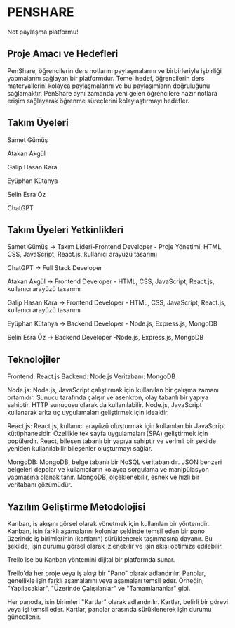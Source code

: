 # PENSHARE

Not paylaşma platformu!

## Proje Amacı ve Hedefleri

PenShare, öğrencilerin ders notlarını paylaşmalarını ve birbirleriyle işbirliği yapmalarını sağlayan bir platformdur. Temel hedef, öğrencilerin ders materyallerini kolayca paylaşmalarını ve bu paylaşımların doğruluğunu sağlamaktır. PenShare aynı zamanda yeni gelen öğrencilere hazır notlara erişim sağlayarak öğrenme süreçlerini kolaylaştırmayı hedefler.


## Takım Üyeleri 

Samet Gümüş

Atakan Akgül

Galip Hasan Kara

Eyüphan Kütahya

Selin Esra Öz

ChatGPT

## Takım Üyeleri Yetkinlikleri

Samet Gümüş -> Takım Lideri-Frontend Developer - Proje Yönetimi, HTML, CSS, JavaScript, React.js, kullanıcı arayüzü tasarımı

ChatGPT -> Full Stack Developer 

Atakan Akgül -> Frontend Developer - HTML, CSS, JavaScript, React.js, kullanıcı arayüzü tasarımı

Galip Hasan Kara -> Frontend Developer - HTML, CSS, JavaScript, React.js, kullanıcı arayüzü tasarımı

Eyüphan Kütahya -> Backend  Developer - Node.js, Express.js, MongoDB

Selin Esra Öz -> Backend  Developer -Node.js, Express.js, MongoDB

## Teknolojiler
Frontend: React.js
Backend: Node.js
Veritabanı: MongoDB

Node.js: Node.js, JavaScript çalıştırmak için kullanılan bir çalışma zamanı ortamıdır. Sunucu tarafında çalışır ve asenkron, olay tabanlı bir yapıya sahiptir. HTTP sunucusu olarak da kullanılabilir. Node.js, JavaScript kullanarak arka uç uygulamaları geliştirmek için idealdir.

React.js: React.js, kullanıcı arayüzü oluşturmak için kullanılan bir JavaScript kütüphanesidir. Özellikle tek sayfa uygulamaları (SPA) geliştirmek için popülerdir. React, bileşen tabanlı bir yapıya sahiptir ve verimli bir şekilde yeniden kullanılabilir bileşenler oluşturmayı sağlar.

MongoDB: MongoDB, belge tabanlı bir NoSQL veritabanıdır. JSON benzeri belgeleri depolar ve kullanıcıların kolayca sorgulama ve manipülasyon yapmasına olanak tanır. MongoDB, ölçeklenebilir, esnek ve hızlı bir veritabanı çözümüdür.


## Yazılım Geliştirme Metodolojisi

Kanban, iş akışını görsel olarak yönetmek için kullanılan bir yöntemdir. Kanban, işin farklı aşamalarını kolonlar şeklinde temsil eden bir pano üzerinde iş birimlerinin (kartların) sürüklenerek taşınmasına dayanır. Bu şekilde, işin durumu görsel olarak izlenebilir ve işin akışı optimize edilebilir.

Trello ise bu Kanban yöntemini dijital bir platformda sunar.

Trello'da her proje veya iş akışı bir "Pano" olarak adlandırılır. Panolar, genellikle işin farklı aşamalarını veya aşamaları temsil eder. Örneğin, "Yapılacaklar", "Üzerinde Çalışılanlar" ve "Tamamlananlar" gibi.

Her panoda, işin birimleri "Kartlar" olarak adlandırılır. Kartlar, belirli bir görevi veya işi temsil eder. Kartlar, panolar arasında sürüklenerek işin durumu güncellenir. 
